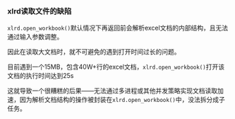 ### xlrd读取文件的缺陷

`xlrd.open_workbook()`默认情况下再返回前会解析excel文档的内部结构，且无法通过输入参数调整。

因此在读取大文档时，就不可避免的遇到打开时间过长的问题。

目前遇到一个15MB，包含40W+行的excel文档，`xlrd.open_workbook()`打开该文档的执行时间达到25s

这就导致一个很糟糕的后果——无法通过多进程或其他并发策略实现文档读取加速，因为解析文档结构的操作被封装在`xlrd.open_workbook()`中，没法拆分成子任务。